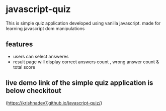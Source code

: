 # javascript-quiz
This is simple quiz application developed using vanilla javascript.
made for learning javascript dom manipulations

## features ##
* users can select answeres
* result page will display correct answers count , wrong answer count & total score

## live demo link of the simple quiz application is below checkitout ##
(https://krishnadev7.github.io/javascript-quiz/)
